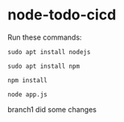 # node-todo-cicd

Run these commands:


`sudo apt install nodejs`


`sudo apt install npm`


`npm install`

`node app.js`


branch1 did some changes

